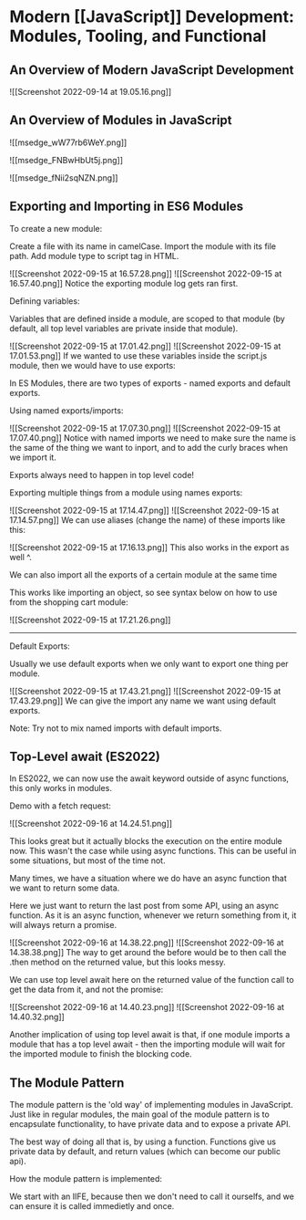 # Modern [[JavaScript]] Development: Modules, Tooling, and Functional
## An Overview of Modern JavaScript Development

![[Screenshot 2022-09-14 at 19.05.16.png]]

## An Overview of Modules in JavaScript
![[msedge_wW77rb6WeY.png]]

![[msedge_FNBwHbUt5j.png]]

![[msedge_fNii2sqNZN.png]]

## Exporting and Importing in ES6 Modules
To create a new module:

Create a file with its name in camelCase. Import the module with its file path. Add module type to script tag in HTML.

![[Screenshot 2022-09-15 at 16.57.28.png]]
![[Screenshot 2022-09-15 at 16.57.40.png]]
Notice the exporting module log gets ran first.

Defining variables:

Variables that are defined inside a module, are scoped to that module (by default, all top level variables are private inside that module).

![[Screenshot 2022-09-15 at 17.01.42.png]]
![[Screenshot 2022-09-15 at 17.01.53.png]]
If we wanted to use these variables inside the script.js module, then we would have to use exports:

In ES Modules, there are two types of exports - named exports and default exports.

Using named exports/imports:

![[Screenshot 2022-09-15 at 17.07.30.png]]
![[Screenshot 2022-09-15 at 17.07.40.png]]
Notice with named imports we need to make sure the name is the same of the thing we want to inport, and to add the curly braces when we import it.

Exports always need to happen in top level code!

Exporting multiple things from a module using names exports:

![[Screenshot 2022-09-15 at 17.14.47.png]]
![[Screenshot 2022-09-15 at 17.14.57.png]]
We can use aliases (change the name) of these imports like this:

![[Screenshot 2022-09-15 at 17.16.13.png]]
This also works in the export as well ^.

We can also import all the exports of a certain module at the same time

This works like importing an object, so see syntax below on how to use from the shopping cart module:

![[Screenshot 2022-09-15 at 17.21.26.png]]

---------------------

Default Exports:

Usually we use default exports when we only want to export one thing per module.

![[Screenshot 2022-09-15 at 17.43.21.png]]
![[Screenshot 2022-09-15 at 17.43.29.png]]
We can give the import any name we want using default exports.

Note: Try not to mix named imports with default imports.

## Top-Level await (ES2022)
In ES2022, we can now use the await keyword outside of async functions, this only works in modules.

Demo with a fetch request:

![[Screenshot 2022-09-16 at 14.24.51.png]]

This looks great but it actually blocks the execution on the entire module now. This wasn't the case while using async functions. This can be useful in some situations, but most of the time not.

Many times, we have a situation where we do have an async function that we want to return some data.

Here we just want to return the last post from some API, using an async function. As it is an async function, whenever we return something from it, it will always return a promise. 

![[Screenshot 2022-09-16 at 14.38.22.png]]
![[Screenshot 2022-09-16 at 14.38.38.png]]
The way to get around the before would be to then call the .then method on the returned value, but this looks messy.

We can use top level await here on the returned value of the function call to get the data from it, and not the promise:

![[Screenshot 2022-09-16 at 14.40.23.png]]
![[Screenshot 2022-09-16 at 14.40.32.png]]

Another implication of using top level await is that, if one module imports a module that has a top level await - then the importing module will wait for the imported module to finish the blocking code.

## The Module Pattern
The module pattern is the 'old way' of implementing modules in JavaScript. Just like in regular modules, the main goal of the module pattern is to encapsulate functionality, to have private data and to expose a private API.

The best way of doing all that is, by using a function. Functions give us private data by default, and return values (which can become our public api).

How the module pattern is implemented:

We start with an IIFE, because then we don't need to call it ourselfs, and we can ensure it is called immedietly and once.


